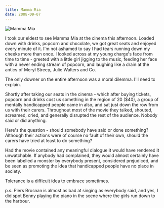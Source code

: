 ```yaml
---
title: Mamma Mia
date: 2008-09-07
---
```


![Mamma Mia](https://source.unsplash.com/4v9Kk01mEbY/1600x900)

I took our eldest to see Mamma Mia at the cinema this afternoon. Loaded down with drinks, popcorn and chocolate, we got great seats and enjoyed every minute of it. I'm not ashamed to say I had tears running down my cheeks more than once. I looked across at my young charge's face from time to time - greeted with a little girl jigging to the music, feeding her face with a never ending stream of popcorn, and laughing like a drain at the antics of Meryl Streep, Julie Walters and Co.

The only downer on the entire afternoon was a moral dilemma. I'll need to explain.

Shortly after taking our seats in the cinema - which after buying tickets, popcorn and drinks cost us something in the region of 20 ($40), a group of mentally handicapped people came in also, and sat just down the row from us with their carers. Throughout most of the movie they talked, shouted, screamed, cried, and generally disrupted the rest of the audience. Nobody said or did anything.

Here's the question - should somebody have said or done something? Although their actions were of course no fault of their own, should the carers have tried at least to do something?

Had the movie contained any meaningful dialogue it would have rendered it unwatchable. If anybody had complained, they would almost certainly have been labelled a monster by everybody present, considered prejudiced, and be seen as promoting the idea that handicapped people have no place in society.

Tolerance is a difficult idea to embrace sometimes.

p.s. Piers Brosnan is almost as bad at singing as everybody said, and yes, I did spot Benny playing the piano in the scene where the girls run down to the harbour.